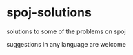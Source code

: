# spoj-solutions
solutions to some of the problems on spoj

suggestions in any language are welcome 
